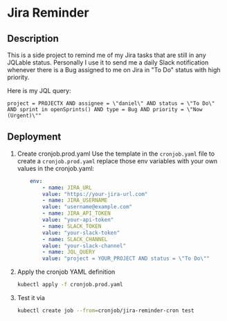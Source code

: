 # Jira Reminder

## Description

This is a side project to remind me of my Jira tasks that are still in any JQLable status.
Personally I use it to send me a daily Slack notification whenever there is a Bug assigned to me on Jira in "To Do" status with high priority.

Here is my JQL query:

```jql
project = PROJECTX AND assignee = \"daniel\" AND status = \"To Do\" AND sprint in openSprints() AND type = Bug AND priority = \"Now (Urgent)\""
```

## Deployment

1.  Create cronjob.prod.yaml 
    Use the template in the `cronjob.yaml` file to create a `cronjob.prod.yaml`
    replace those env variables with your own values in the cronjob.yaml:
    ```yaml
        env:
            - name: JIRA_URL
            value: "https://your-jira-url.com"
            - name: JIRA_USERNAME
            value: "username@example.com"
            - name: JIRA_API_TOKEN
            value: "your-api-token"
            - name: SLACK_TOKEN
            value: "your-slack-token"
            - name: SLACK_CHANNEL
            value: "your-slack-channel"
            - name: JQL_QUERY
            value: "project = YOUR_PROJECT AND status = \"To Do\""
    ```

2.  Apply the cronjob YAML definition

    ```bash
    kubectl apply -f cronjob.prod.yaml
    ```
3.  Test it via
    ```bash
    kubectl create job --from=cronjob/jira-reminder-cron test
    ```